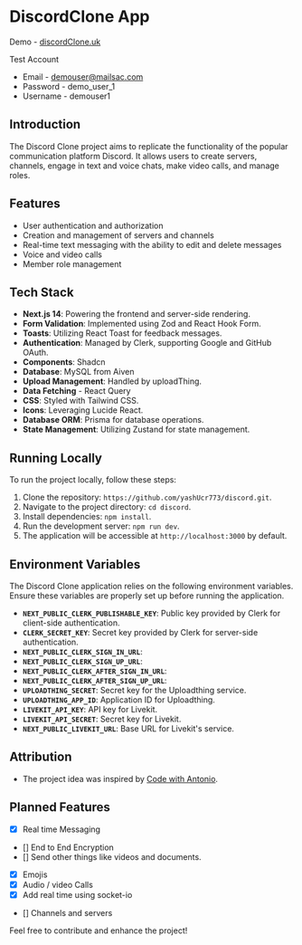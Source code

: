 # DiscordClone App

Demo - [discordClone.uk](https://discordclone.uk/)

Test Account
- Email - demouser@mailsac.com
- Password - demo_user_1
- Username - demouser1

## Introduction
The Discord Clone project aims to replicate the functionality of the popular communication platform Discord. It allows users to create servers, channels, engage in text and voice chats, make video calls, and manage roles. 

## Features
- User authentication and authorization
- Creation and management of servers and channels
- Real-time text messaging with the ability to edit and delete messages
- Voice and video calls
- Member role management

## Tech Stack

- **Next.js 14**: Powering the frontend and server-side rendering.
- **Form Validation**: Implemented using Zod and React Hook Form.
- **Toasts**: Utilizing React Toast for feedback messages.
- **Authentication**: Managed by Clerk, supporting Google and GitHub OAuth.
- **Components**: Shadcn
- **Database**: MySQL from Aiven 
- **Upload Management**: Handled by uploadThing.
- **Data Fetching** - React Query
- **CSS**: Styled with Tailwind CSS.
- **Icons**: Leveraging Lucide React.
- **Database ORM**: Prisma for database operations.
- **State Management**: Utilizing Zustand for state management.

## Running Locally

To run the project locally, follow these steps:

1. Clone the repository: `https://github.com/yashUcr773/discord.git`.
2. Navigate to the project directory: `cd discord`.
3. Install dependencies: `npm install`.
4. Run the development server: `npm run dev`.
5. The application will be accessible at `http://localhost:3000` by default.

## Environment Variables

The Discord Clone application relies on the following environment variables. Ensure these variables are properly set up before running the application.

- **`NEXT_PUBLIC_CLERK_PUBLISHABLE_KEY`**: Public key provided by Clerk for client-side authentication.
- **`CLERK_SECRET_KEY`**: Secret key provided by Clerk for server-side authentication.
- **`NEXT_PUBLIC_CLERK_SIGN_IN_URL`**: 
- **`NEXT_PUBLIC_CLERK_SIGN_UP_URL`**: 
- **`NEXT_PUBLIC_CLERK_AFTER_SIGN_IN_URL`**: 
- **`NEXT_PUBLIC_CLERK_AFTER_SIGN_UP_URL`**: 
- **`UPLOADTHING_SECRET`**: Secret key for the Uploadthing service.
- **`UPLOADTHING_APP_ID`**: Application ID for Uploadthing.
- **`LIVEKIT_API_KEY`**: API key for Livekit.
- **`LIVEKIT_API_SECRET`**: Secret key for Livekit.
- **`NEXT_PUBLIC_LIVEKIT_URL`**: Base URL for Livekit's service.



## Attribution

- The project idea was inspired by [Code with Antonio](https://www.youtube.com/watch?v=ZbX4Ok9YX94).

## Planned Features

- [x] Real time Messaging
- [] End to End Encryption
- [] Send other things like videos and documents.
- [x] Emojis
- [x] Audio / video Calls
- [x] Add real time using socket-io
- [] Channels and servers


Feel free to contribute and enhance the project!
